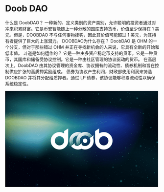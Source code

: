 # Doob DAO

什么是 DoobDAO？
一种新的、定义类别的资产类别，允许聪明的投资者通过对冲来积累财富。它是币安智能链上一种分散的国库支持货币，价值至少保持在 1 美元。但是，DOOBDAO 不与任何事物挂钩，因此其价值可能超过 1 美元，为其持有者提供了巨大的上涨潜力。
DOOBDAO为什么存在？
DoobDAO 是 OHM 的一个分支，但对于那些错过 OHM 并正在寻找新机会的人来说，它具有全新的开始和低市值。
斗道是如何运作的？
它是一种由多资产稳定币支持的货币。它是一种货币，其国库和储备受协议控制。它是一种由社区管理的协议驱动的货币。
在高层次上，DoobDAO 由其协议管理的资金库、协议拥有的流动性、债券机制和旨在控制供应扩张的高质押奖励组成。
债券为协议产生利润，财政部使用利润来铸造 DOOBDAO 并将其分配给质押者。通过 LP 债券，该协议能够积累流动性以确保系统稳定性。

![doobdao-dapp-defi-bsc-image1-500x315_2d274b692ebcbffc02394c51639fb08b](doobdao-dapp-defi-bsc-image1-500x315_2d274b692ebcbffc02394c51639fb08b.png)
